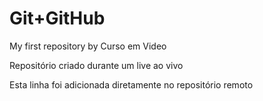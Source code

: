 # Git+GitHub
 My first repository by Curso em Video

Repositório criado durante um live ao vivo

Esta linha foi adicionada diretamente no repositório remoto
